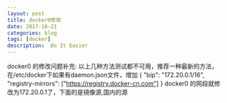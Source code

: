 ```yaml
---
layout: post
title: docker0修改
date: 2017-10-21
categories: blog
tags: [docker]
description:  Do It Easier
---
```

docker0 的修改问题补充:
  以上几种方法测试都不可用，推荐一种最新的方法，在/etc/docker下如果有daemon.json文件，增加
{
  "bip": "172.20.0.1/16",
  "registry-mirrors": ["https://registry.docker-cn.com"]
}
docker0 的网段就修改为172.20.0.1了，下面的是镜像源,国内的源
